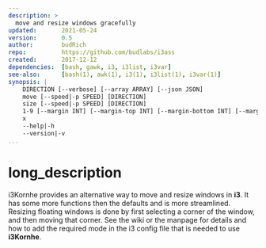 ```yaml
---
description: >
  move and resize windows gracefully
updated:       2021-05-24
version:       0.5
author:        budRich
repo:          https://github.com/budlabs/i3ass
created:       2017-12-12
dependencies:  [bash, gawk, i3, i3list, i3var]
see-also:      [bash(1), awk(1), i3(1), i3list(1), i3var(1)]
synopsis: |
    DIRECTION [--verbose] [--array ARRAY] [--json JSON]
    move [--speed|-p SPEED] [DIRECTION]
    size [--speed|-p SPEED] [DIRECTION]
    1-9 [--margin INT] [--margin-top INT] [--margin-bottom INT] [--margin-left INT] [--margin-right INT]
    x
    --help|-h
    --version|-v
...
```


# long_description

i3Kornhe provides an alternative way to move and
resize windows in **i3**. It has some more
functions then the defaults and is more
streamlined. Resizing floating windows is done by
first selecting a corner of the window, and then
moving that corner. See the wiki or the manpage
for details and how to add the required mode in
the i3 config file that is needed to
use **i3Kornhe**.
